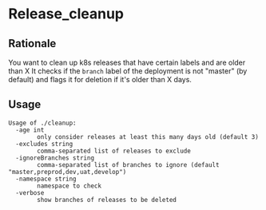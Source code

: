 # Release_cleanup

## Rationale

You want to clean up k8s releases that have certain labels and are older than X
It checks if the `branch` label of the deployment is not "master" (by default) and flags it for deletion if it's older than X days.

## Usage

```
Usage of ./cleanup:
  -age int
    	only consider releases at least this many days old (default 3)
  -excludes string
    	comma-separated list of releases to exclude
  -ignoreBranches string
    	comma-separated list of branches to ignore (default "master,preprod,dev,uat,develop")
  -namespace string
    	namespace to check
  -verbose
    	show branches of releases to be deleted
```
